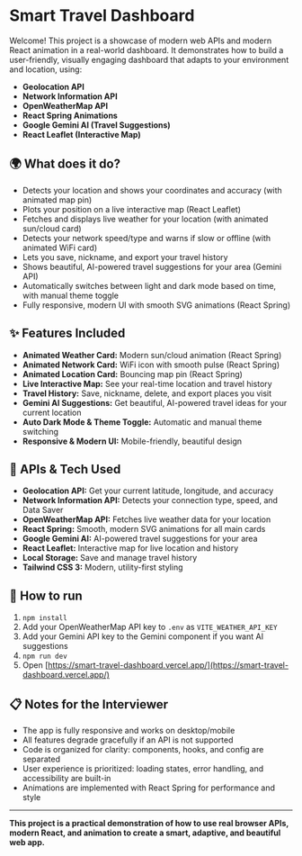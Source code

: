 # Smart Travel Dashboard

Welcome! This project is a showcase of modern web APIs and modern React animation in a real-world dashboard. It demonstrates how to build a user-friendly, visually engaging dashboard that adapts to your environment and location, using:

- **Geolocation API**
- **Network Information API**
- **OpenWeatherMap API**
- **React Spring Animations**
- **Google Gemini AI (Travel Suggestions)**
- **React Leaflet (Interactive Map)**

## 🌍 What does it do?
- Detects your location and shows your coordinates and accuracy (with animated map pin)
- Plots your position on a live interactive map (React Leaflet)
- Fetches and displays live weather for your location (with animated sun/cloud card)
- Detects your network speed/type and warns if slow or offline (with animated WiFi card)
- Lets you save, nickname, and export your travel history
- Shows beautiful, AI-powered travel suggestions for your area (Gemini API)
- Automatically switches between light and dark mode based on time, with manual theme toggle
- Fully responsive, modern UI with smooth SVG animations (React Spring)

## ✨ Features Included
- **Animated Weather Card:** Modern sun/cloud animation (React Spring)
- **Animated Network Card:** WiFi icon with smooth pulse (React Spring)
- **Animated Location Card:** Bouncing map pin (React Spring)
- **Live Interactive Map:** See your real-time location and travel history
- **Travel History:** Save, nickname, delete, and export places you visit
- **Gemini AI Suggestions:** Get beautiful, AI-powered travel ideas for your current location
- **Auto Dark Mode & Theme Toggle:** Automatic and manual theme switching
- **Responsive & Modern UI:** Mobile-friendly, beautiful design

## 🔎 APIs & Tech Used
- **Geolocation API:** Get your current latitude, longitude, and accuracy
- **Network Information API:** Detects your connection type, speed, and Data Saver
- **OpenWeatherMap API:** Fetches live weather data for your location
- **React Spring:** Smooth, modern SVG animations for all main cards
- **Google Gemini AI:** AI-powered travel suggestions for your area
- **React Leaflet:** Interactive map for live location and history
- **Local Storage:** Save and manage travel history
- **Tailwind CSS 3:** Modern, utility-first styling

## 🚦 How to run
1. `npm install`
2. Add your OpenWeatherMap API key to `.env` as `VITE_WEATHER_API_KEY`
3. Add your Gemini API key to the Gemini component if you want AI suggestions
4. `npm run dev`
5. Open [https://smart-travel-dashboard.vercel.app/](https://smart-travel-dashboard.vercel.app/)

## 📋 Notes for the Interviewer
- The app is fully responsive and works on desktop/mobile
- All features degrade gracefully if an API is not supported
- Code is organized for clarity: components, hooks, and config are separated
- User experience is prioritized: loading states, error handling, and accessibility are built-in
- Animations are implemented with React Spring for performance and style

---
**This project is a practical demonstration of how to use real browser APIs, modern React, and animation to create a smart, adaptive, and beautiful web app.**
